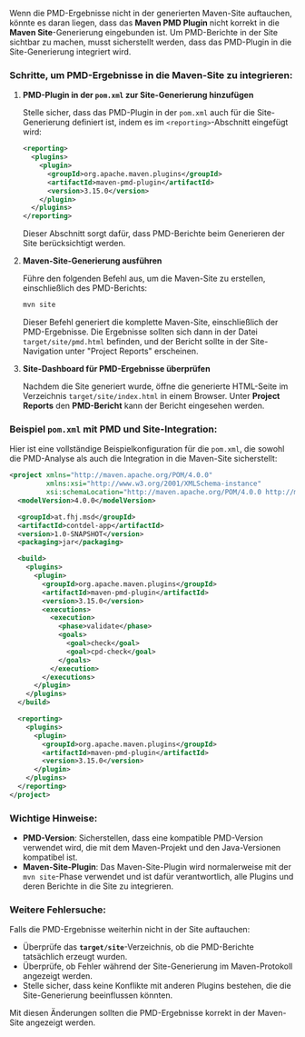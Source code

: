Wenn die PMD-Ergebnisse nicht in der generierten Maven-Site auftauchen, könnte es daran liegen, dass das **Maven PMD Plugin** nicht korrekt in die **Maven Site**-Generierung eingebunden ist. Um PMD-Berichte in der Site sichtbar zu machen, musst sicherstellt werden, dass das PMD-Plugin in die Site-Generierung integriert wird.

### Schritte, um PMD-Ergebnisse in die Maven-Site zu integrieren:

1. **PMD-Plugin in der `pom.xml` zur Site-Generierung hinzufügen**

   Stelle sicher, dass das PMD-Plugin in der `pom.xml` auch für die Site-Generierung definiert ist, indem es im `<reporting>`-Abschnitt eingefügt wird:

   ```xml
   <reporting>
     <plugins>
       <plugin>
         <groupId>org.apache.maven.plugins</groupId>
         <artifactId>maven-pmd-plugin</artifactId>
         <version>3.15.0</version>
       </plugin>
     </plugins>
   </reporting>
   ```

   Dieser Abschnitt sorgt dafür, dass PMD-Berichte beim Generieren der Site berücksichtigt werden.

2. **Maven-Site-Generierung ausführen**

   Führe den folgenden Befehl aus, um die Maven-Site zu erstellen, einschließlich des PMD-Berichts:

   ```bash
   mvn site
   ```

   Dieser Befehl generiert die komplette Maven-Site, einschließlich der PMD-Ergebnisse. Die Ergebnisse sollten sich dann in der Datei `target/site/pmd.html` befinden, und der Bericht sollte in der Site-Navigation unter "Project Reports" erscheinen.

3. **Site-Dashboard für PMD-Ergebnisse überprüfen**

   Nachdem die Site generiert wurde, öffne die generierte HTML-Seite im Verzeichnis `target/site/index.html` in einem Browser. Unter **Project Reports** den **PMD-Bericht** kann der Bericht eingesehen werden.

### Beispiel `pom.xml` mit PMD und Site-Integration:

Hier ist eine vollständige Beispielkonfiguration für die `pom.xml`, die sowohl die PMD-Analyse als auch die Integration in die Maven-Site sicherstellt:

```xml
<project xmlns="http://maven.apache.org/POM/4.0.0"
         xmlns:xsi="http://www.w3.org/2001/XMLSchema-instance"
         xsi:schemaLocation="http://maven.apache.org/POM/4.0.0 http://maven.apache.org/xsd/maven-4.0.0.xsd">
  <modelVersion>4.0.0</modelVersion>

  <groupId>at.fhj.msd</groupId>
  <artifactId>contdel-app</artifactId>
  <version>1.0-SNAPSHOT</version>
  <packaging>jar</packaging>

  <build>
    <plugins>
      <plugin>
        <groupId>org.apache.maven.plugins</groupId>
        <artifactId>maven-pmd-plugin</artifactId>
        <version>3.15.0</version>
        <executions>
          <execution>
            <phase>validate</phase>
            <goals>
              <goal>check</goal>
              <goal>cpd-check</goal>
            </goals>
          </execution>
        </executions>
      </plugin>
    </plugins>
  </build>

  <reporting>
    <plugins>
      <plugin>
        <groupId>org.apache.maven.plugins</groupId>
        <artifactId>maven-pmd-plugin</artifactId>
        <version>3.15.0</version>
      </plugin>
    </plugins>
  </reporting>
</project>
```

### Wichtige Hinweise:

- **PMD-Version**: Sicherstellen, dass eine kompatible PMD-Version verwendet wird, die mit dem Maven-Projekt und den Java-Versionen kompatibel ist.
- **Maven-Site-Plugin**: Das Maven-Site-Plugin wird normalerweise mit der `mvn site`-Phase verwendet und ist dafür verantwortlich, alle Plugins und deren Berichte in die Site zu integrieren.

### Weitere Fehlersuche:

Falls die PMD-Ergebnisse weiterhin nicht in der Site auftauchen:
- Überprüfe das **`target/site`**-Verzeichnis, ob die PMD-Berichte tatsächlich erzeugt wurden.
- Überprüfe, ob Fehler während der Site-Generierung im Maven-Protokoll angezeigt werden.
- Stelle sicher, dass keine Konflikte mit anderen Plugins bestehen, die die Site-Generierung beeinflussen könnten.

Mit diesen Änderungen sollten die PMD-Ergebnisse korrekt in der Maven-Site angezeigt werden.